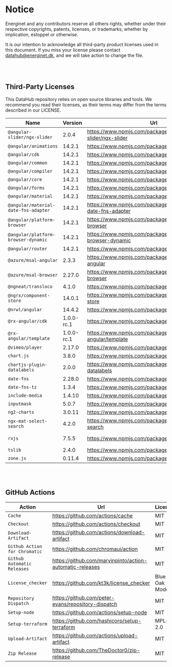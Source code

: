 # Notice

Energinet and any contributors reserve all others rights, whether under their respective copyrights, patents, licenses, or trademarks, whether by implication, estoppel or otherwise.

It is our intention to acknowledge all third-party product licenses used in this document. If you miss your license please contact datahub@energinet.dk, and we will take action to change the file.

<br>
<br>

## Third-Party Licenses

This DataHub repository relies on open source libraries and tools. We recommend you read their licenses, as their terms may differ from the terms described in our LICENSE.

| Name                                 | Version       | Url                                                                | License    |
| ------------------------------------ | ------------- | ------------------------------------------------------------------ | ---------- |
| `@angular-slider/ngx-slider`         | 2.0.4         | <https://www.npmjs.com/package/@angular-slider/ngx-slider>         | MIT        |
| `@angular/animations`                | 14.2.1        | <https://www.npmjs.com/package/@angular/animations>                | MIT        |
| `@angular/cdk`                       | 14.2.1        | <https://www.npmjs.com/package/@angular/cdk>                       | MIT        |
| `@angular/common`                    | 14.2.1        | <https://www.npmjs.com/package/@angular/common>                    | MIT        |
| `@angular/compiler`                  | 14.2.1        | <https://www.npmjs.com/package/@angular/compiler>                  | MIT        |
| `@angular/core`                      | 14.2.1        | <https://www.npmjs.com/package/@angular/core>                      | MIT        |
| `@angular/forms`                     | 14.2.1        | <https://www.npmjs.com/package/@angular/forms>                     | MIT        |
| `@angular/material`                  | 14.2.1        | <https://www.npmjs.com/package/@angular/material>                  | MIT        |
| `@angular/material-date-fns-adapter` | 14.2.1        | <https://www.npmjs.com/package/@angular/material-date-fns-adapter> | MIT        |
| `@angular/platform-browser`          | 14.2.1        | <https://www.npmjs.com/package/@angular/platform-browser>          | MIT        |
| `@angular/platform-browser-dynamic`  | 14.2.1        | <https://www.npmjs.com/package/@angular/platform-browser-dynamic>  | MIT        |
| `@angular/router`                    | 14.2.1        | <https://www.npmjs.com/package/@angular/router>                    | MIT        |
| `@azure/msal-angular`                | 2.3.3         | <https://www.npmjs.com/package/@azure/msal-angular>                | MIT        |
| `@azure/msal-browser`                | 2.27.0        | <https://www.npmjs.com/package/@azure/msal-browser>                | MIT        |
| `@ngneat/transloco`                  | 4.1.0         | <https://www.npmjs.com/package/@ngneat/transloco>                  | MIT        |
| `@ngrx/component-store`              | 14.0.1        | <https://www.npmjs.com/package/@ngrx/component-store>              | MIT        |
| `@nrwl/angular`                      | 14.4.2        | <https://www.npmjs.com/package/@nrwl/angular>                      | MIT        |
| `@rx-angular/cdk`                    | 1.0.0-rc.1  | <https://www.npmjs.com/package/@rx-angular/cdk>                    | MIT        |
| `@rx-angular/template`               | 1.0.0-rc.1 | <https://www.npmjs.com/package/@rx-angular/template>               | MIT        |
| `@vimeo/player`                      | 2.17.0        | <https://www.npmjs.com/package/@vimeo/player>                      | MIT        |
| `chart.js`                           | 3.8.0         | <https://www.npmjs.com/package/chart.js>                           | MIT        |
| `chartjs-plugin-datalabels`          | 2.0.0         | <https://www.npmjs.com/package/chartjs-plugin-datalabels>          | MIT        |
| `date-fns`                           | 2.28.0        | <https://www.npmjs.com/package/date-fns>                           | MIT        |
| `date-fns-tz`                        | 1.3.4         | <https://www.npmjs.com/package/date-fns-tz>                        | MIT        |
| `include-media`                      | 1.4.10        | <https://www.npmjs.com/package/include-media>                      | MIT        |
| `inputmask`                          | 5.0.7         | <https://www.npmjs.com/package/inputmask>                          | MIT        |
| `ng2-charts`                         | 3.0.11        | <https://www.npmjs.com/package/ng2-charts>                         | ISC        |
| `ngx-mat-select-search`              | 4.2.0         | <https://www.npmjs.com/package/ngx-mat-select-search>              | MIT        |
| `rxjs`                               | 7.5.5         | <https://www.npmjs.com/package/rxjs>                               | Apache-2.0 |
| `tslib`                              | 2.4.0         | <https://www.npmjs.com/package/tslib>                              | 0BSD       |
| `zone.js`                            | 0.11.4        | <https://www.npmjs.com/package/zone.js>                            | MIT        |

<br>
<br>

## GitHub Actions

| Action                        | Url                                                        | License        |
| ----------------------------- | ---------------------------------------------------------- | -------------- |
| `Cache`                       | <https://github.com/actions/cache>                         | MIT            |
| `Checkout`                    | <https://github.com/actions/checkout>                      | MIT            |
| `Download-Artifact`           | <https://github.com/actions/download-artifact>             | MIT            |
| `Github Action for Chromatic` | <https://github.com/chromaui/action>                       | MIT            |
| `Github Automatic Releases`   | <https://github.com/marvinpinto/action-automatic-releases> | MIT            |
| `License_checker`             | <https://github.com/kt3k/license_checker>                  | Blue Oak Model |
| `Repository Dispatch`         | <https://github.com/peter-evans/repository-dispatch>       | MIT            |
| `Setup-node`                  | <https://github.com/actions/setup-node>                    | MIT            |
| `Setup-terraform`             | <https://github.com/hashicorp/setup-terraform>             | MPL-2.0        |
| `Upload-Artifact`             | <https://github.com/actions/upload-artifact>               | MIT            |
| `Zip Release`                 | <https://github.com/TheDoctor0/zip-release>                | MIT            |
